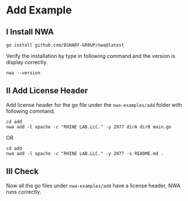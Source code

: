 # Add Example

## I Install NWA

```shell
go install github.com/B1NARY-GR0UP/nwa@latest
```

Verify the installation by type in following command and the version is display correctly.

```shell
nwa --version
```

## II Add License Header

Add license header for the go file under the `nwa-examples/add` folder with following command.

```shell
cd add
nwa add -l apache -c "RHINE LAB.LLC." -y 2077 dirA dirB main.go
```

OR

```shell
cd add
nwa add -l apache -c "RHINE LAB.LLC." -y 2077 -s README.md .
```

## III Check

Now all the go files under `nwa-examples/add` have a license header, NWA runs correctly.
